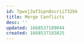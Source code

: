 ```yaml
---
id: 7pwxj3af3ipn8ocrii732bk
title: Merge Conflicts
desc: ''
updated: 1668537189044
created: 1668537183825
---
```


